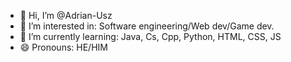 - 👋 Hi, I’m @Adrian-Usz
- 👀 I’m interested in: Software engineering/Web dev/Game dev.
- 🌱 I’m currently learning: Java, Cs, Cpp, Python, HTML, CSS, JS
- 😄 Pronouns: HE/HIM

<!---
Steve3447/Steve3447 is a ✨ special ✨ repository because its `README.md` (this file) appears on your GitHub profile.
You can click the Preview link to take a look at your changes.
--->
